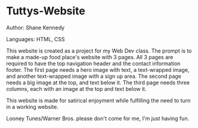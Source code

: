 # Tuttys-Website

Author: Shane Kennedy

Languages: HTML, CSS

This website is created as a project for my Web Dev class. The prompt is to make a made-up food place's website with 3 pages. All 3 pages are required to have the top navigation header and the contact information footer. The first page needs a hero image with text, a text-wrapped image, and another text-wrapped image with a sign up area. The second page needs a big image at the top, and text below it. The third page needs three columns, each with an image at the top and text below it.

This website is made for satirical enjoyment while fulfilling the need to turn in a working website. 

Looney Tunes/Warner Bros. please don't come for me, I'm just having fun.
